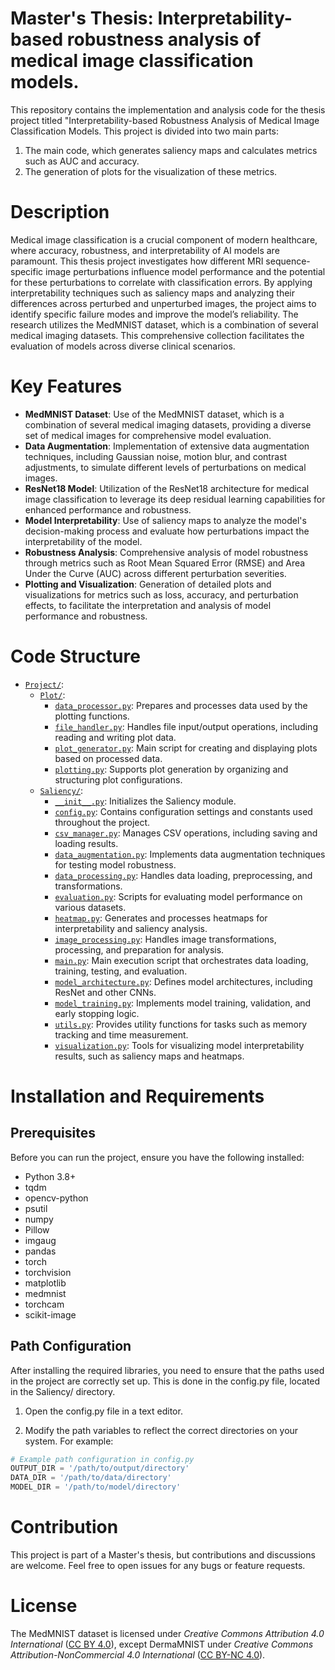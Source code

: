 # Master's Thesis: Interpretability-based robustness analysis of medical image classification models.

This repository contains the implementation and analysis code for the thesis project titled "Interpretability-based Robustness Analysis of Medical Image Classification Models. This project is divided into two main parts:
1. The main code, which generates saliency maps and calculates metrics such as AUC and accuracy.
2. The generation of plots for the visualization of these metrics.

# Description
Medical image classification is a crucial component of modern healthcare, where accuracy, robustness, and interpretability of AI models are paramount. This thesis project investigates how different MRI sequence-specific image perturbations influence model performance and the potential for these perturbations to correlate with classification errors. By applying interpretability techniques such as saliency maps and analyzing their differences across perturbed and unperturbed images, the project aims to identify specific failure modes and improve the model’s reliability. The research utilizes the MedMNIST dataset, which is a combination of several medical imaging datasets. This comprehensive collection facilitates the evaluation of models across diverse clinical scenarios.

# Key Features
- **MedMNIST Dataset**: Use of the MedMNIST dataset, which is a combination of several medical imaging datasets, providing a diverse set of medical images for comprehensive model evaluation.
- **Data Augmentation**: Implementation of extensive data augmentation techniques, including Gaussian noise, motion blur, and contrast adjustments, to simulate different levels of perturbations on medical images.
- **ResNet18 Model**: Utilization of the ResNet18 architecture for medical image classification to leverage its deep residual learning capabilities for enhanced performance and robustness.
- **Model Interpretability**: Use of saliency maps to analyze the model's decision-making process and evaluate how perturbations impact the interpretability of the model.
- **Robustness Analysis**: Comprehensive analysis of model robustness through metrics such as Root Mean Squared Error (RMSE) and Area Under the Curve (AUC) across different perturbation severities.
- **Plotting and Visualization**: Generation of detailed plots and visualizations for metrics such as loss, accuracy, and perturbation effects, to facilitate the interpretation and analysis of model performance and robustness.


# Code Structure
* [`Project/`](Project/):
   * [`Plot/`](Project/Plot/):
       * [`data_processor.py`](Project/Plot/dataset.py): Prepares and processes data used by the plotting functions.
       * [`file_handler.py`](Project/Plot/file_handler.py): Handles file input/output operations, including reading and writing plot data.
       * [`plot_generator.py`](Project/Plot/plot_generator.py): Main script for creating and displaying plots based on processed data.
       * [`plotting.py`](Project/Plot/plotting.py): Supports plot generation by organizing and structuring plot configurations.
   * [`Saliency/`](Project/Saliency/):
       * [`__init__.py`](Project/Saliency/__init__.py): Initializes the Saliency module.
       * [`config.py`](Project/Saliency/config.py): Contains configuration settings and constants used throughout the project.
       * [`csv_manager.py`](Project/Saliency/csv_manager.py): Manages CSV operations, including saving and loading results.
       * [`data_augmentation.py`](Project/Saliency/data_augmentation.py): Implements data augmentation techniques for testing model robustness.
       * [`data_processing.py`](Project/Saliency/data_processing.py): Handles data loading, preprocessing, and transformations.
       * [`evaluation.py`](Project/Saliency/evaluation.py): Scripts for evaluating model performance on various datasets.
       * [`heatmap.py`](Project/Saliency/heatmap.py): Generates and processes heatmaps for interpretability and saliency analysis.
       * [`image_processing.py`](Project/Saliency/image_processing.py): Handles image transformations, processing, and preparation for analysis.
       * [`main.py`](Project/Saliency/main.py): Main execution script that orchestrates data loading, training, testing, and evaluation.
       * [`model_architecture.py`](Project/Saliency/model_architecture.py): Defines model architectures, including ResNet and other CNNs.
       * [`model_training.py`](Project/Saliency/model_training.py): Implements model training, validation, and early stopping logic.
       * [`utils.py`](Project/Saliency/utils.py): Provides utility functions for tasks such as memory tracking and time measurement.
       * [`visualization.py`](Project/Saliency/visualization.py): Tools for visualizing model interpretability results, such as saliency maps and heatmaps.


# Installation and Requirements
## Prerequisites
Before you can run the project, ensure you have the following installed:

- Python 3.8+
- tqdm
- opencv-python
- psutil
- numpy
- Pillow
- imgaug
- pandas
- torch
- torchvision
- matplotlib
- medmnist
- torchcam
- scikit-image

## Path Configuration
After installing the required libraries, you need to ensure that the paths used in the project are correctly set up. This is done in the config.py file, located in the Saliency/ directory.

1. Open the config.py file in a text editor.

2. Modify the path variables to reflect the correct directories on your system. For example:
```python
# Example path configuration in config.py
OUTPUT_DIR = '/path/to/output/directory'
DATA_DIR = '/path/to/data/directory'
MODEL_DIR = '/path/to/model/directory'
```

# Contribution
This project is part of a Master's thesis, but contributions and discussions are welcome. Feel free to open issues for any bugs or feature requests.

# License
The MedMNIST dataset is licensed under *Creative Commons Attribution 4.0 International* ([CC BY 4.0](https://creativecommons.org/licenses/by/4.0/)), except DermaMNIST under 
*Creative Commons Attribution-NonCommercial 4.0 International* ([CC BY-NC 4.0](https://creativecommons.org/licenses/by-nc/4.0/)).


